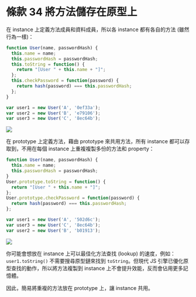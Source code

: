 # 條款 34 將方法儲存在原型上

在 instance 上定義方法成員和資料成員，所以各 instance 都有各自的方法 (雖然行為一樣)：

```javascript
function User(name, passwordHash) {
  this.name = name;
  this.passwordHash = passwordHash;
  this.toString = function() {
    return "[User " + this.name + "]";
  };
  this.checkPassword = function(password) {
    return hash(password) === this.passwordHash;
  };
}

var user1 = new User('A', '0ef33a');
var user2 = new User('B', 'e79106');
var user3 = new User('C', '8ec64b');
```

![](https://i.imgur.com/fDVC1TH.png)

在 prototype 上定義方法，藉由 prototype 來共用方法，所有 instance 都可以存取到，不用在每個 instance 上重複複製多份的方法和 property：

```javascript
function User(name, passwordHash) {
  this.name = name;
  this.passwordHash = passwordHash;
}
User.prototype.toString = function() {
  return "[User " + this.name + "]";
};
User.prototype.checkPassword = function(password) {
  return hash(password) === this.passwordHash;
};

var user1 = new User('A', '502d6c');
var user3 = new User('C', '8ec64b');
var user2 = new User('B', 'b01913');
```

![](https://i.imgur.com/Vym06KW.png)

你可能會想放在 instance 上可以最佳化方法查找 (lookup) 的速度，例如：`user1.toString()` 不需要搜尋原型鏈來找到 `toString`。但現代 JS 引擎已優化原型查找的動作，所以將方法複製到 instance 上不會提升效能，反而會佔用更多記憶體。

因此，簡易將重複的方法放在 prototype 上，讓 instance 共用。
